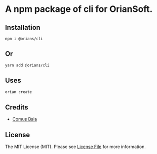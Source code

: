 # A npm package of cli for OrianSoft.

## Installation

```npm
npm i @orians/cli
```

## Or

```yarn
yarn add @orians/cli
```

## Uses

```bash
orian create
```

## Credits

-   [Comus Bala](https://github.com/comusbala96)

## License

The MIT License (MIT). Please see [License File](LICENSE.md) for more information.
